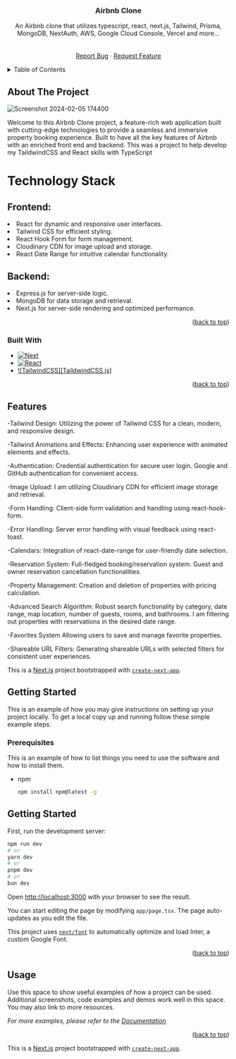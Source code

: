 <a name="readme-top"></a>

<h3 align="center">Airbnb Clone </h3>

  <p align="center">
    An Airbnb clone that utilizes typescript, react, next.js, Tailwind, Prisma, MongoDB, NextAuth, AWS, Google Cloud Console, Vercel and more...
    <br />
    <br />
    <br />
    <a href="https://github.com/larajmorningstar/airbnb-clone/issues">Report Bug</a>
    ·
    <a href="https://github.com/larajmorningstar/airbnb-clone/issues">Request Feature</a>
  </p>
</div>



<!-- TABLE OF CONTENTS -->
<details>
  <summary>Table of Contents</summary>
  <ol>
    <li>
      <a href="#about-the-project">About The Project</a>
      <ul>
        <li><a href="#built-with">Built With</a></li>
      </ul>
    </li>
    <li>
      <a href="#getting-started">Getting Started</a>
      <ul>
        <li><a href="#prerequisites">Prerequisites</a></li>
        <li><a href="#installation">Getting Started</a></li>
      </ul>
    </li>
    <li><a href="#roadmap">Features</a></li>
  </ol>
</details>



<!-- ABOUT THE PROJECT -->
## About The Project

![Screenshot 2024-02-05 174400](https://github.com/larajmorningstar/airbnb-clone/assets/114085798/52535e2a-b4e8-4079-a620-c83efdbb1dbd)


Welcome to this Airbnb Clone project, a feature-rich web application built with cutting-edge technologies to provide a seamless and immersive property booking experience. Built to have all the key features of Airbnb with an enriched front end and backend. This was a project to help develop my TaildwindCSS and React skills with TypeScript
<h1>Technology Stack</h1>
<h2>Frontend:</h2>

<li>React for dynamic and responsive user interfaces.</li>
<li>Tailwind CSS for efficient styling.</li>
<li>React Hook Form for form management.</li>
<li>Cloudinary CDN for image upload and storage.</li>
<li>React Date Range for intuitive calendar functionality.</li>

<h2>Backend:</h2>
<li>Express.js for server-side logic.</li>
<li>MongoDB for data storage and retrieval.</li>
<li>Next.js for server-side rendering and optimized performance.</li>


<p align="right">(<a href="#readme-top">back to top</a>)</p>



### Built With

* [![Next][Next.js]][Next-url]
* [![React][React.js]][React-url]
* [![TailwindCSS][TaildwindCSS.js]][TailwindCSS-url]

<p align="right">(<a href="#readme-top">back to top</a>)</p>

<!-- Features -->
## Features

-Tailwind Design:
Utilizing the power of Tailwind CSS for a clean, modern, and responsive design.

-Tailwind Animations and Effects:
Enhancing user experience with animated elements and effects.

-Authentication:
Credential authentication for secure user login.
Google and GitHub authentication for convenient access.

-Image Upload:
I am utilizing Cloudinary CDN for efficient image storage and retrieval.

-Form Handling:
Client-side form validation and handling using react-hook-form.

-Error Handling:
Server error handling with visual feedback using react-toast.

-Calendars:
Integration of react-date-range for user-friendly date selection.

-Reservation System:
Full-fledged booking/reservation system.
Guest and owner reservation cancellation functionalities.

-Property Management:
Creation and deletion of properties with pricing calculation.

-Advanced Search Algorithm:
Robust search functionality by category, date range, map location, number of guests, rooms, and bathrooms.
I am filtering out properties with reservations in the desired date range.

-Favorites System
Allowing users to save and manage favorite properties.

-Shareable URL Filters:
Generating shareable URLs with selected filters for consistent user experiences.

This is a [Next.js](https://nextjs.org/) project bootstrapped with [`create-next-app`](https://github.com/vercel/next.js/tree/canary/packages/create-next-app).


<!-- GETTING STARTED -->
## Getting Started

This is an example of how you may give instructions on setting up your project locally.
To get a local copy up and running follow these simple example steps.

### Prerequisites

This is an example of how to list things you need to use the software and how to install them.
* npm
  ```sh
  npm install npm@latest -g
  ```

## Getting Started

First, run the development server:

```bash
npm run dev
# or
yarn dev
# or
pnpm dev
# or
bun dev
```

Open [http://localhost:3000](http://localhost:3000) with your browser to see the result.

You can start editing the page by modifying `app/page.tsx`. The page auto-updates as you edit the file.

This project uses [`next/font`](https://nextjs.org/docs/basic-features/font-optimization) to automatically optimize and load Inter, a custom Google Font.

<p align="right">(<a href="#readme-top">back to top</a>)</p>



<!-- USAGE EXAMPLES -->
## Usage

Use this space to show useful examples of how a project can be used. Additional screenshots, code examples and demos work well in this space. You may also link to more resources.

_For more examples, please refer to the [Documentation](https://example.com)_

<p align="right">(<a href="#readme-top">back to top</a>)</p>




<!-- MARKDOWN LINKS & IMAGES -->
<!-- https://www.markdownguide.org/basic-syntax/#reference-style-links -->
[product-screenshot]: https://github.com/larajmorningstar/notion_clone/assets/114085798/8ac7d0e1-ad7a-4d6d-a0c5-03ca6c8aef46
[product-screentshot2]: https://github.com/larajmorningstar/notion_clone/assets/114085798/61626b86-64f9-44ff-a317-484971d564c5
[Next.js]: https://img.shields.io/badge/next.js-000000?style=for-the-badge&logo=nextdotjs&logoColor=white
[Next-url]: https://nextjs.org/
[React.js]: https://img.shields.io/badge/React-20232A?style=for-the-badge&logo=react&logoColor=61DAFB
[React-url]: https://reactjs.org/
[TailwindCSS.js]: https://img.shields.io/static/v1?style=for-the-badge&message=Tailwind+CSS&color=222222&logo=Tailwind+CSS&logoColor=06B6D4&label=
[TailwindCSS-url]: https://tailwindcss.com/


This is a [Next.js](https://nextjs.org/) project bootstrapped with [`create-next-app`](https://github.com/vercel/next.js/tree/canary/packages/create-next-app).

